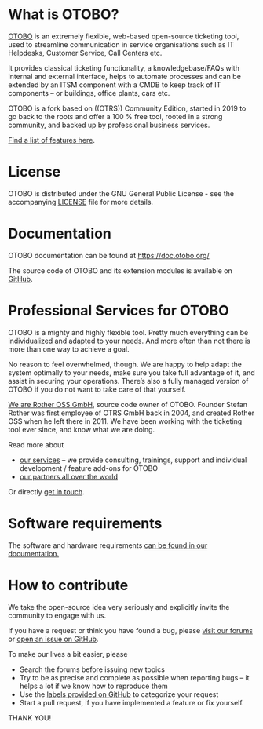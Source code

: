 What is OTOBO?
===================================
[OTOBO](https://www.otobo.de) is an extremely flexible, web-based open-source ticketing tool, 
used to streamline communication in service organisations 
such as IT Helpdesks, Customer Service, Call Centers etc. 

It provides classical ticketing functionality, a knowledgebase/FAQs 
with internal and external interface, helps to automate processes 
and can be extended by an ITSM component with a CMDB to keep track 
of IT components – or buildings, office plants, cars etc. 

OTOBO is a fork based on ((OTRS)) Community Edition, 
started in 2019 to go back to the roots and offer a 100 % free tool, 
rooted in a strong community, and backed up by professional business services. 

[Find a list of features here](https://otobo.de/en/otobo-features/).


License
=======
OTOBO is distributed under the GNU General Public License - see the
accompanying [LICENSE](LICENSE) file for more details.


Documentation
=============
OTOBO documentation can be found at https://doc.otobo.org/

The source code of OTOBO and its extension modules 
is available on [GitHub](https://github.com/RotherOSS).


Professional Services for OTOBO
==============================
OTOBO is a mighty and highly flexible tool. 
Pretty much everything can be individualized and adapted to your needs. 
And more often than not there is more than one way to achieve a goal.

No reason to feel overwhelmed, though.
We are happy to help adapt the system optimally to your needs, 
make sure you take full advantage of it, and assist in securing your operations. 
There’s also a fully managed version of OTOBO if you do not want to take care of that yourself.

[We are Rother OSS GmbH](https://otobo.de/en/rother-oss/), source code owner of OTOBO. 
Founder Stefan Rother was first employee of OTRS GmbH back in 2004, 
and created Rother OSS when he left there in 2011. 
We have been working with the ticketing tool ever since, and know what we are doing. 

Read more about 
- [our services](https://otobo.de/en/service/) – we provide consulting, trainings, 
support and individual development / feature add-ons for OTOBO
- [our partners all over the world](https://otobo.de/en/otobo-partners/) 

Or directly [get in touch](https://otobo.de/en/rother-oss/#hallo).


Software requirements
=====================
The software and hardware requirements [can be found in our documentation.](https://doc.otobo.org/manual/installation/10.1/en/content/requirements.html)


How to contribute
=================
We take the open-source idea very seriously and explicitly invite the community to engage with us. 

If you have a request or think you have found a bug, please 
[visit our forums](https://otobo.de/en/forums/otobo/otobo-forum/) 
or [open an issue on GitHub](https://github.com/RotherOSS/otobo/issues). 

To make our lives a bit easier, please 
- Search the forums before issuing new topics
- Try to be as precise and complete as possible when reporting bugs – it helps a lot if we know how to reproduce them
- Use the [labels provided on GitHub](https://github.com/RotherOSS/otobo/labels) to categorize your request 
- Start a pull request, if you have implemented a feature or fix yourself.

THANK YOU!

